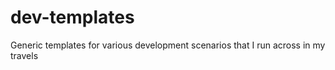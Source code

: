 # dev-templates

Generic templates for various development scenarios that I run across in my travels
